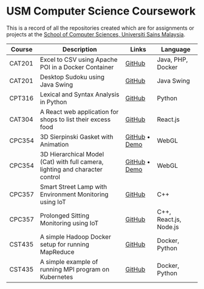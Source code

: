 # USM Computer Science Coursework

This is a record of all the repositories created which are for assignments or projects at the [School of Computer Sciences, Universiti Sains Malaysia](http://cs.usm.my).

| Course | Description                                                                  | Links                                                                                                                | Language               |
|--------|------------------------------------------------------------------------------|----------------------------------------------------------------------------------------------------------------------|------------------------|
| CAT201 | Excel to CSV using Apache POI in a Docker Container                          | [GitHub](https://github.com/ynshung/Excel2CSV-poi)                                                                   | Java, PHP, Docker      |
| CAT201 | Desktop Sudoku using Java Swing                                              | [GitHub](https://github.com/ynshung/sudoku-swing)                                                                    | Java Swing             |
| CPT316 | Lexical and Syntax Analysis in Python                                        | [GitHub](https://github.com/ahdeanlau/CPT316_Assignment_1)                                                           | Python                 |
| CAT304 | A React web application for shops to list their excess food                  | [GitHub](https://github.com/ynshung/sustainabite)                                                                    | React.js               |
| CPC354 | 3D Sierpinski Gasket with Animation                                          | [GitHub](https://github.com/ynshung/WebGL-3D-Gasket) • [Demo](https://ynshung.github.io/WebGL-3D-Gasket)             | WebGL                  |
| CPC354 | 3D Hierarchical Model (Cat) with full camera, lighting and character control | [GitHub](https://github.com/ynshung/WebGL-3D-Hierarchical) • [Demo](https://ynshung.github.io/WebGL-3D-Hierarchical) | WebGL                  |
| CPC357 | Smart Street Lamp with Environment Monitoring using IoT                      | [GitHub](https://github.com/ynshung/smart-street-lamp-iot)                                                           | C++                    |
| CPC357 | Prolonged Sitting Monitoring using IoT                                       | [GitHub](https://github.com/ynshung/prolonged-sitting-monitoring-iot)                                                | C++, React.js, Node.js |
| CST435 | A simple Hadoop Docker setup for running MapReduce                           | [GitHub](https://github.com/ynshung/hadoop-docker)                                                                   | Docker, Python         |
| CST435 | A simple example of running MPI program on Kubernetes                        | [GitHub](https://github.com/ynshung/mpi-kubernetes)                                                                  | Docker, Python         |
